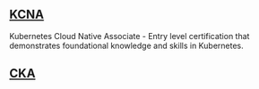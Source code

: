 ## [KCNA](https://kevinsulatra.github.io/k8snotes/kcna_notes/knca.html)
Kubernetes Cloud Native Associate - Entry level certification that demonstrates foundational knowledge and skills in Kubernetes.

## [CKA](https://kevinsulatra.github.io/k8snotes/cka_notes/cka.html)
